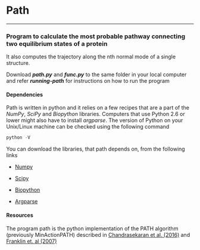 # Path
---

### Program to calculate the most probable pathway connecting two equilibrium states of a protein

It also computes the trajectory along the nth normal mode of a single structure.

Download **_path.py_** and **_func.py_** to the same folder in your local computer and refer **_running-path_** for instructions on how to run the program

#### Dependencies

Path is written in python and it relies on a few recipes that are a part of the _NumPy_, _SciPy_ and _Biopython_ libraries. Computers that use Python 2.6 or lower might also have to install _argparse_. The version of Python on your Unix/Linux machine can be checked using the following command

```python
python -V
```
You can download the libraries, that path depends on, from the following links

- [Numpy](http://www.numpy.org/)

- [Scipy](http://www.scipy.org/)

- [Biopython](http://biopython.org/wiki/Main_Page)

- [Argparse](https://docs.python.org/3/library/argparse.html)

#### Resources

The program path is the python implementation of the PATH algorithm (previously MinActionPATH) described in [Chandrasekaran et al. (2016)](http://scitation.aip.org/content/aca/journal/sdy/3/1/10.1063/1.4941599) and [Franklin et. al (2007)](http://nar.oxfordjournals.org/content/35/suppl_2/W477)
